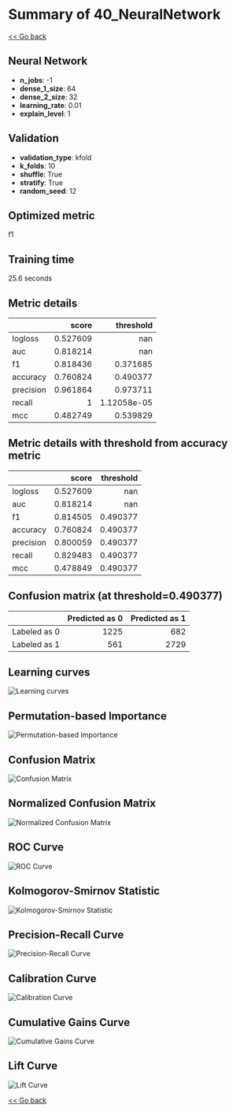 # Summary of 40_NeuralNetwork

[<< Go back](../README.md)


## Neural Network
- **n_jobs**: -1
- **dense_1_size**: 64
- **dense_2_size**: 32
- **learning_rate**: 0.01
- **explain_level**: 1

## Validation
 - **validation_type**: kfold
 - **k_folds**: 10
 - **shuffle**: True
 - **stratify**: True
 - **random_seed**: 12

## Optimized metric
f1

## Training time

25.6 seconds

## Metric details
|           |    score |     threshold |
|:----------|---------:|--------------:|
| logloss   | 0.527609 | nan           |
| auc       | 0.818214 | nan           |
| f1        | 0.818436 |   0.371685    |
| accuracy  | 0.760824 |   0.490377    |
| precision | 0.961864 |   0.973711    |
| recall    | 1        |   1.12058e-05 |
| mcc       | 0.482749 |   0.539829    |


## Metric details with threshold from accuracy metric
|           |    score |   threshold |
|:----------|---------:|------------:|
| logloss   | 0.527609 |  nan        |
| auc       | 0.818214 |  nan        |
| f1        | 0.814505 |    0.490377 |
| accuracy  | 0.760824 |    0.490377 |
| precision | 0.800059 |    0.490377 |
| recall    | 0.829483 |    0.490377 |
| mcc       | 0.478849 |    0.490377 |


## Confusion matrix (at threshold=0.490377)
|              |   Predicted as 0 |   Predicted as 1 |
|:-------------|-----------------:|-----------------:|
| Labeled as 0 |             1225 |              682 |
| Labeled as 1 |              561 |             2729 |

## Learning curves
![Learning curves](learning_curves.png)

## Permutation-based Importance
![Permutation-based Importance](permutation_importance.png)
## Confusion Matrix

![Confusion Matrix](confusion_matrix.png)


## Normalized Confusion Matrix

![Normalized Confusion Matrix](confusion_matrix_normalized.png)


## ROC Curve

![ROC Curve](roc_curve.png)


## Kolmogorov-Smirnov Statistic

![Kolmogorov-Smirnov Statistic](ks_statistic.png)


## Precision-Recall Curve

![Precision-Recall Curve](precision_recall_curve.png)


## Calibration Curve

![Calibration Curve](calibration_curve_curve.png)


## Cumulative Gains Curve

![Cumulative Gains Curve](cumulative_gains_curve.png)


## Lift Curve

![Lift Curve](lift_curve.png)



[<< Go back](../README.md)
